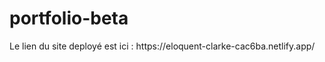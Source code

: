 ﻿# portfolio-beta
<p> Le lien du site deployé est ici : https://eloquent-clarke-cac6ba.netlify.app/ </p>
